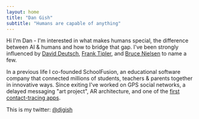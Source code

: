 ```yaml
---
layout: home
title: "Dan Gish"
subtitle: "Humans are capable of anything"
---
```


Hi I'm Dan - I'm interested in what makes humans special, the difference between AI & humans and how to bridge that gap. I've been strongly influenced by [David Deutsch](https://en.wikipedia.org/wiki/David_Deutsch), [Frank Tipler](https://en.wikipedia.org/wiki/Frank_J._Tipler), and [Bruce Nielsen](https://x.com/bnielson01) to name a few.  

In a previous life I co-founded SchoolFusion, an educational software company that connected millions of students, teachers & parents together in innovative ways. Since exiting I've worked on GPS social networks, a delayed messaging "art project", AR architecture, and one of the [first contact-tracing apps](https://www.cbsnews.com/colorado/news/coronavirus-social-smart-contact-tracing-app/).

This is my twitter: [@djgish](https://x.com/djgish)


